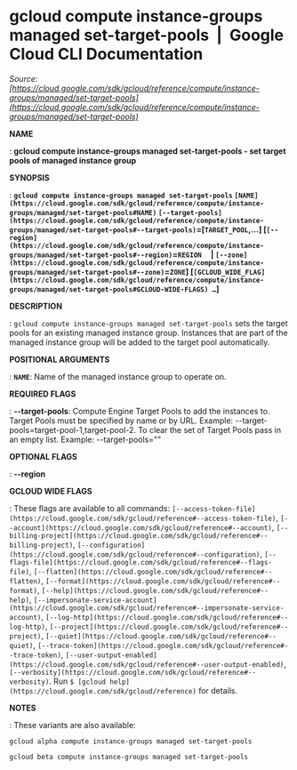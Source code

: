 # gcloud compute instance-groups managed set-target-pools  |  Google Cloud CLI Documentation

*Source: [https://cloud.google.com/sdk/gcloud/reference/compute/instance-groups/managed/set-target-pools](https://cloud.google.com/sdk/gcloud/reference/compute/instance-groups/managed/set-target-pools)*

**NAME**

: **gcloud compute instance-groups managed set-target-pools - set target pools of managed instance group**

**SYNOPSIS**

: **`gcloud compute instance-groups managed set-target-pools` `[NAME](https://cloud.google.com/sdk/gcloud/reference/compute/instance-groups/managed/set-target-pools#NAME)` `[--target-pools](https://cloud.google.com/sdk/gcloud/reference/compute/instance-groups/managed/set-target-pools#--target-pools)`=[`TARGET_POOL`,…] [`[--region](https://cloud.google.com/sdk/gcloud/reference/compute/instance-groups/managed/set-target-pools#--region)`=`REGION`     | `[--zone](https://cloud.google.com/sdk/gcloud/reference/compute/instance-groups/managed/set-target-pools#--zone)`=`ZONE`] [`[GCLOUD_WIDE_FLAG](https://cloud.google.com/sdk/gcloud/reference/compute/instance-groups/managed/set-target-pools#GCLOUD-WIDE-FLAGS) …`]**

**DESCRIPTION**

: `gcloud compute instance-groups managed set-target-pools` sets the
target pools for an existing managed instance group. Instances that are part of
the managed instance group will be added to the target pool automatically.

**POSITIONAL ARGUMENTS**

: **`NAME`**:
Name of the managed instance group to operate on.

**REQUIRED FLAGS**

: **--target-pools**:
Compute Engine Target Pools to add the instances to. Target Pools must be
specified by name or by URL. Example:
--target-pools=target-pool-1,target-pool-2. To clear the set of Target Pools
pass in an empty list. Example: --target-pools=""

**OPTIONAL FLAGS**

: **--region**

**GCLOUD WIDE FLAGS**

: These flags are available to all commands: `[--access-token-file](https://cloud.google.com/sdk/gcloud/reference#--access-token-file)`,
`[--account](https://cloud.google.com/sdk/gcloud/reference#--account)`, `[--billing-project](https://cloud.google.com/sdk/gcloud/reference#--billing-project)`,
`[--configuration](https://cloud.google.com/sdk/gcloud/reference#--configuration)`,
`[--flags-file](https://cloud.google.com/sdk/gcloud/reference#--flags-file)`,
`[--flatten](https://cloud.google.com/sdk/gcloud/reference#--flatten)`, `[--format](https://cloud.google.com/sdk/gcloud/reference#--format)`, `[--help](https://cloud.google.com/sdk/gcloud/reference#--help)`, `[--impersonate-service-account](https://cloud.google.com/sdk/gcloud/reference#--impersonate-service-account)`,
`[--log-http](https://cloud.google.com/sdk/gcloud/reference#--log-http)`,
`[--project](https://cloud.google.com/sdk/gcloud/reference#--project)`, `[--quiet](https://cloud.google.com/sdk/gcloud/reference#--quiet)`, `[--trace-token](https://cloud.google.com/sdk/gcloud/reference#--trace-token)`, `[--user-output-enabled](https://cloud.google.com/sdk/gcloud/reference#--user-output-enabled)`,
`[--verbosity](https://cloud.google.com/sdk/gcloud/reference#--verbosity)`.
Run `$ [gcloud help](https://cloud.google.com/sdk/gcloud/reference)` for details.

**NOTES**

: These variants are also available:

```
gcloud alpha compute instance-groups managed set-target-pools
```

```
gcloud beta compute instance-groups managed set-target-pools
```